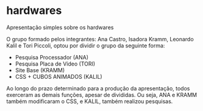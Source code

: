 # hardwares
Apresentação simples sobre os hardwares


O grupo formado pelos integrantes: Ana Castro, Isadora Kramm, Leonardo Kalil e Tori Piccoli, optou por dividir o grupo da seguinte forma:
- Pesquisa Processador (ANA)
- Pesquisa Placa de Vídeo (TORI)
- Site Base (KRAMM)
- CSS + CUBOS ANIMADOS (KALIL)

Ao longo do prazo determinado para a produção da apresentação, todos exerceram as demais funções, apesar de divididas. Ou seja, ANA e KRAMM também modificaram o CSS, e KALIL, também realizou pesquisas.
